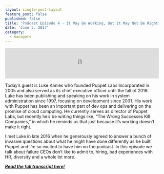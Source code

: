 ```yaml
---
layout: single-post-layout
feature_post: false
published: false
title: 'Podcast Episode 4 - It May Be Working, But It May Not Be Right'
date: 'June 5, 2017'
category:
  - managers
---
```

<iframe src="https://www.podbean.com/media/player/iemkj-6b897f?from=yiiadmin&skin=1&btn-skin=104&share=1&fonts=Helvetica&auto=0&download=0&rtl=0" height="100" width="100%" frameborder="0" scrolling="no" data-name="pb-iframe-player"></iframe>

Today’s guest is Luke Kanies who founded Puppet Labs Incorporated in 2005 and also served as its chief executive officer until the fall of 2016. Luke has been publishing and speaking on his work in system administration since 1997, focusing on development since 2001. His work with Puppet has been an important part of dev ops and delivering on the promise of cloud computing. He currently serves as director of Puppet Labs, but recently he’s be writing things like, “The Wrong Successes Kill Companies,” in which he reminds us that just because it’s working doesn’t make it right.

I met Luke in late 2016 when he generously agreed to answer a bunch of invasive questions about what he might have done differently as he built Puppet and I’m so excited to have him on the podcast. In this episode we talk about failure CEOs don’t like to admit to, hiring, bad experiences with HR, diversity and a whole lot more. 

_**[Read the full transcript here!](http://www.uprightandbetter.com/episode-4-it-may-be-working-but-it-may-not-be-right/)**_